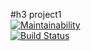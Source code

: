 #h3 project1  
[![Maintainability](https://api.codeclimate.com/v1/badges/7e0688e471eb48756f10/maintainability)](https://codeclimate.com/github/euhoo/project-lvl1-s412/maintainability)  
[![Build Status](https://travis-ci.org/euhoo/project1.svg?branch=master)](https://travis-ci.org/euhoo/project1)

